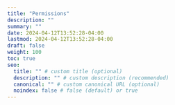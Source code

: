 ```yaml
---
title: "Permissions"
description: ""
summary: ""
date: 2024-04-12T13:52:28-04:00
lastmod: 2024-04-12T13:52:28-04:00
draft: false
weight: 100
toc: true
seo:
  title: "" # custom title (optional)
  description: "" # custom description (recommended)
  canonical: "" # custom canonical URL (optional)
  noindex: false # false (default) or true
---
```

